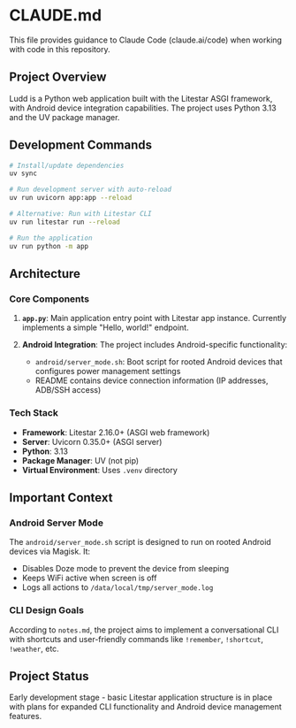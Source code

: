 # CLAUDE.md

This file provides guidance to Claude Code (claude.ai/code) when working with code in this repository.

## Project Overview

Ludd is a Python web application built with the Litestar ASGI framework, with Android device integration capabilities. The project uses Python 3.13 and the UV package manager.

## Development Commands

```bash
# Install/update dependencies
uv sync

# Run development server with auto-reload
uv run uvicorn app:app --reload

# Alternative: Run with Litestar CLI
uv run litestar run --reload

# Run the application
uv run python -m app
```

## Architecture

### Core Components

1. **`app.py`**: Main application entry point with Litestar app instance. Currently implements a simple "Hello, world!" endpoint.

2. **Android Integration**: The project includes Android-specific functionality:
   - `android/server_mode.sh`: Boot script for rooted Android devices that configures power management settings
   - README contains device connection information (IP addresses, ADB/SSH access)

### Tech Stack

- **Framework**: Litestar 2.16.0+ (ASGI web framework)
- **Server**: Uvicorn 0.35.0+ (ASGI server)
- **Python**: 3.13
- **Package Manager**: UV (not pip)
- **Virtual Environment**: Uses `.venv` directory

## Important Context

### Android Server Mode
The `android/server_mode.sh` script is designed to run on rooted Android devices via Magisk. It:
- Disables Doze mode to prevent the device from sleeping
- Keeps WiFi active when screen is off
- Logs all actions to `/data/local/tmp/server_mode.log`

### CLI Design Goals
According to `notes.md`, the project aims to implement a conversational CLI with shortcuts and user-friendly commands like `!remember`, `!shortcut`, `!weather`, etc.

## Project Status

Early development stage - basic Litestar application structure is in place with plans for expanded CLI functionality and Android device management features.